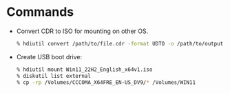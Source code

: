 # Commands

- Convert CDR to ISO for mounting on other OS.

  ```bash
  % hdiutil convert /path/to/file.cdr -format UDTO -o /path/to/output.iso
  ```

- Create USB boot drive:

  ```bash
  % hdiutil mount Win11_22H2_English_x64v1.iso
  % diskutil list external
  % cp -rp /Volumes/CCCOMA_X64FRE_EN-US_DV9/* /Volumes/WIN11
  ```
